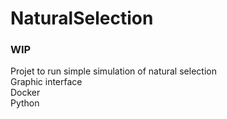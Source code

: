 # NaturalSelection

### WIP

Projet to run simple simulation of natural selection\
Graphic interface\
Docker\
Python 
